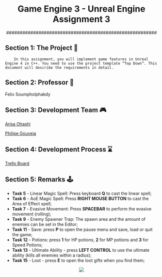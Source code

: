 <h1 align="center"> Game Engine 3 - Unreal Engine Assignment 3 </h1>

<p align="center"> ######################################################## </p>

## Section 1: The Project :floppy_disk: 

        In this assignment, you will implement game features in Unreal Engine 4 in C++. You need to use the project template “Top Down”. This document will describe the requirements in detail.

## Section 2: Professor :robot: 

Felix Soumpholphakdy

## Section 3: Development Team :video_game: 

[Arisa Ohashi](https://github.com/VanillaSpace)

[Philipe Gouveia](https://github.com/philipe-go)

## Section 4: Development Process :hourglass: 

[Trello Board](https://trello.com/b/joPnxdkP)

## Section 5: Remarks :joystick: 

- **Task 5** - Linear Magic Spell: Press keyboard **Q** to cast the linear spell;
- **Task 6** - AoE Magic Spell: Press **RIGHT MOUSE BUTTON** to cast the Area of Effect spell;
- **Task 7** - Evasive Movement: Press **SPACEBAR** to perform the evasive movement (rolling);
- **Task 9** - Enemy Spawner Trap: The spawn area and the amount of enemies can be set in the Editor;
- **Task 11** - Save: press **P** to open the pause menu and save, load or quit the game;
- **Task 12** - Potions: press **1** for HP potions, **2** for MP potions and **3** for Speed Potions;
- **Task 13** - Ultimate Ability - press **LEFT CONTROL** to use the ultimate ability (kills all enemies within a radius);
- **Task 15** - Loot - press **E** to open the loot gifts when you find them;


<p align="center"> <img src="./Tutorial/HUD.png"></p>
